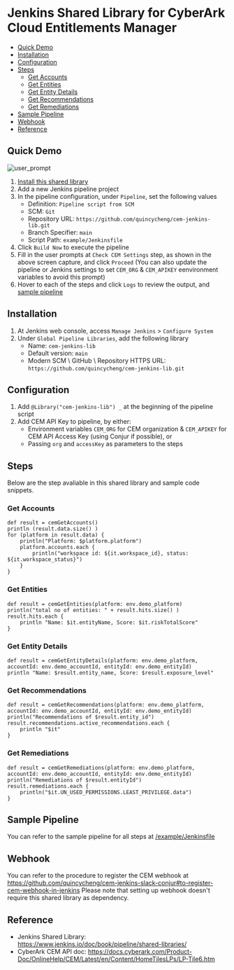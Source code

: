 # Jenkins Shared Library for CyberArk Cloud Entitlements Manager

  * [Quick Demo](#quick-demo)
  * [Installation](#installation)
  * [Configuration](#configuration)
  * [Steps](#steps)
    + [Get Accounts](#get-accounts)
    + [Get Entities](#get-entities)
    + [Get Entity Details](#get-entity-details)
    + [Get Recommendations](#get-recommendations)
    + [Get Remediations](#get-remediations)
  * [Sample Pipeline](#sample-pipeline)
  * [Webhook](#webhook)
  * [Reference](#reference)

## Quick Demo

![user_prompt](https://user-images.githubusercontent.com/4685314/115691283-7d6f5b00-a390-11eb-9921-bddb20fbe7a5.PNG)

1. [Install this shared library](#installation)
2. Add a new Jenkins pipeline project
3. In the pipeline configuration, under `Pipeline`, set the following values
   - Definition: `Pipeline script from SCM`
   - SCM: `Git`
   - Repository URL: `https://github.com/quincycheng/cem-jenkins-lib.git`
   - Branch Specifier: `main`
   - Script Path: `example/Jenkinsfile`
4. Click `Build Now` to execute the pipeline
5. Fill in the user prompts at `Check CEM Settings` step, as shown in the above screen capture, and click `Proceed`
   (You can also update the pipeline or Jenkins settings to set `CEM_ORG` & `CEM_APIKEY` eenvironment variables to avoid this prompt)
5. Hover to each of the steps and click `Logs` to review the output, and [sample pipeline](/example/Jenkinsfile)

## Installation

1. At Jenkins web console, access `Manage Jenkins` > `Configure System`
2. Under `Global Pipeline Libraries`, add the following library
   - Name: `cem-jenkins-lib`
   - Default version: `main`
   - Modern SCM \ GitHub \ Repository HTTPS URL: `https://github.com/quincycheng/cem-jenkins-lib.git`


## Configuration

1. Add `@Library("cem-jenkins-lib") _` at the beginning of the pipeline script
2. Add CEM API Key to pipeline, by either:
   - Environment variables `CEM_ORG` for CEM organization & `CEM_APIKEY` for CEM API Access Key (using Conjur if possible), or
   - Passing `org` and `accessKey` as parameters to the steps

## Steps
Below are the step avaliable in this shared library and sample code snippets. 
### Get Accounts
```
def result = cemGetAccounts()
println (result.data.size() )
for (platform in result.data) {
    println("Platform: $platform.platform")
    platform.accounts.each {
        println("workspace id: ${it.workspace_id}, status: ${it.workspace_status}")
    }
}
```

### Get Entities

```
def result = cemGetEntities(platform: env.demo_platform)
println("total no of entities: " + result.hits.size() )
result.hits.each {
    println "Name: $it.entityName, Score: $it.riskTotalScore"
}
```

### Get Entity Details
```
def result = cemGetEntityDetails(platform: env.demo_platform, accountId: env.demo_accountId, entityId: env.demo_entityId)
println "Name: $result.entity_name, Score: $result.exposure_level"
```

### Get Recommendations
```
def result = cemGetRecommendations(platform: env.demo_platform, accountId: env.demo_accountId, entityId: env.demo_entityId)                    
println("Recommendations of $result.entity_id")
result.recommendations.active_recommendations.each {
    println "$it"
}
```

### Get Remediations
```
def result = cemGetRemediations(platform: env.demo_platform, accountId: env.demo_accountId, entityId: env.demo_entityId)
println("Remediations of $result.entityId")
result.remediations.each {
    println("$it.UN_USED_PERMISSIONS.LEAST_PRIVILEGE.data")
}
```

## Sample Pipeline
You can refer to the sample pipeline for all steps at [/example/Jenkinsfile](/example/Jenkinsfile)

## Webhook
You can refer to the procedure to register the CEM webhook at https://github.com/quincycheng/cem-jenkins-slack-conjur#to-register-cem-webhook-in-jenkins
Please note that setting up webhook doesn't require this shared library as dependency.

## Reference
- Jenkins Shared Library: https://www.jenkins.io/doc/book/pipeline/shared-libraries/
- CyberArk CEM API doc: https://docs.cyberark.com/Product-Doc/OnlineHelp/CEM/Latest/en/Content/HomeTilesLPs/LP-Tile6.htm
